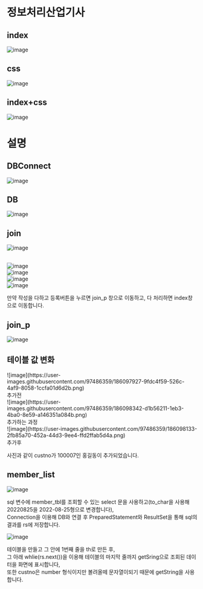 <h1>정보처리산업기사</h1>

<h2>index</h2>

![image](https://user-images.githubusercontent.com/97486359/186081527-6954cd8b-dd95-4482-ace0-fd770be37dea.png)

<h2>css</h2>

![image](https://user-images.githubusercontent.com/97486359/186081284-d5342df1-5603-4dcc-a980-f19ca36b7292.png)

<h2>index+css</h2>

![image](https://user-images.githubusercontent.com/97486359/186084668-8669701d-3e7d-4ad6-a3a4-3b4a0f0c1ce7.png)

<h1>설명</h1>

<h2>DBConnect</h2>

![image](https://user-images.githubusercontent.com/97486359/186323140-2880a64b-117c-4ff1-870e-4e8cef5e50e4.png)

<h2>DB</h2>

![image](https://user-images.githubusercontent.com/97486359/186097250-b2de78f5-5d38-4c19-b55e-6dd9374eaf20.png)

<h2>join</h2>

![image](https://user-images.githubusercontent.com/97486359/186322930-50f7848c-3b29-4d7c-a9ef-98a0a00596db.png)<br><br>



![image](https://user-images.githubusercontent.com/97486359/186587342-1cc9122e-7b7a-4ed5-82fc-324d9b025b8a.png)<br>
![image](https://user-images.githubusercontent.com/97486359/186587382-7a9bc366-48cf-48e7-93b3-c8a27de35c75.png)<br>
![image](https://user-images.githubusercontent.com/97486359/186587415-f430c2bd-f59b-4cd1-9ef2-52728ef5505d.png)<br>
![image](https://user-images.githubusercontent.com/97486359/186096035-b269452a-8df6-46fd-a539-74bc940a241e.png)<br>

만약 작성을 다하고 등록버튼을 누르면 join_p 창으로 이동하고, 다 처리하면 index창으로 이동합니다.  
<h2>join_p</h2>

![image](https://user-images.githubusercontent.com/97486359/186588018-ed04f780-67aa-440b-8ee0-98b2a4f0f4e4.png)<br>
<h2>테이블 값 변화</h2>
![image](https://user-images.githubusercontent.com/97486359/186097927-9fdc4f59-526c-4af9-8058-1ccfa01d6d2b.png)<br>
추가전<br>
![image](https://user-images.githubusercontent.com/97486359/186098342-d1b56211-1eb3-4ba0-8e59-a146351a084b.png)<br>
추가하는 과정<br>
![image](https://user-images.githubusercontent.com/97486359/186098133-2fb85a70-452a-44d3-9ee4-ffd2ffab5d4a.png)<br>
추가후<br>

사진과 같이 custno가 100007인 홍길동이 추가되었습니다.<br>

<h2>member_list</h2>

![image](https://user-images.githubusercontent.com/97486359/186558818-65f22c26-5108-4e93-8397-ff66a0292c39.png)

sql 변수에 member_tbl를 조회할 수 있는 select 문을 사용하고(to_char을 사용해 20220825을 2022-08-25형으로 변경합니다),<br>
Connection을 이용해 DB와 연결 후 PreparedStatement와 ResultSet을 통해 sql의 결과를 rs에 저장합니다.

![image](https://user-images.githubusercontent.com/97486359/186559482-7e29851d-8367-47f0-9bce-beb7c497da13.png)

테이블을 만들고 그 안에 1번째 줄을 th로 만든 후,<br>
그 아래 whlie(rs.next())을 이용해 테이블의 마지막 줄까지 getSring으로 조회된 데이터을 화면에 표시합니다, <br>
또한 custno은 number 형식이지만 볼려올떼 문자열이되기 때문에 getString을 사용합니다.
